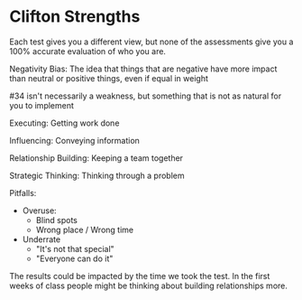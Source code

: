 # Clifton Strengths 
Each test gives you a different view, but none of the assessments give you a 100% accurate evaluation of who you are.

Negativity Bias: The idea that things that are negative have more impact than neutral or positive things, even if equal in weight

#34 isn't necessarily a weakness, but something that is not as natural for you to implement 

Executing: Getting work done

Influencing: Conveying information

Relationship Building: Keeping a team together

Strategic Thinking: Thinking through a problem


Pitfalls:
- Overuse:
	- Blind spots
	- Wrong place / Wrong time
- Underrate
	- "It's not that special"
	- "Everyone can do it"


The results could be impacted by the time we took the test. In the first weeks of class people might be thinking about building relationships more.


